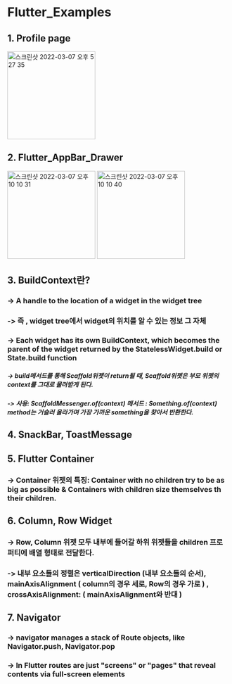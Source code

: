 # Flutter_Examples

## 1. Profile page

<img width="200" alt="스크린샷 2022-03-07 오후 5 27 35" src="https://user-images.githubusercontent.com/75043852/156994991-c7bb37cb-f20a-4806-b774-dc3d825cd60b.png">


## 2. Flutter_AppBar_Drawer

<p>
<img width="200" alt="스크린샷 2022-03-07 오후 10 10 31" src="https://user-images.githubusercontent.com/75043852/157040891-ce0d3d55-c86a-45a0-9653-6d1d08dc189d.png">
<img width="200" alt="스크린샷 2022-03-07 오후 10 10 40" src="https://user-images.githubusercontent.com/75043852/157040904-a8218eaa-5c99-483e-a894-79bd625cd7d9.png">
</p>

## 3. BuildContext란?

### -> A handle to the location of a widget in the widget tree
### -> 즉 , widget tree에서 widget의 위치를 알 수 있는 정보 그 자체
### -> Each widget has its own BuildContext, which becomes the parent of the widget returned by the StatelessWidget.build or State.build function
##### -> build메서드를 통해 Scaffold위젯이 return될 때, Scaffold위젯은 부모 위젯의 context를 그대로 물려받게 된다. 
##### -> 사용: ScaffoldMessenger.of(context) 메서드 : Something.of(context) method는 거슬러 올라가며 가장 가까운 something을 찾아서 반환한다. 

## 4. SnackBar, ToastMessage


## 5. Flutter Container

### -> Container 위젯의 특징:  Container with no children try to be as big as possible & Containers with children size themselves th their children.

## 6. Column, Row Widget

### -> Row, Column 위젯 모두 내부에 들어갈 하위 위젯들을 children 프로퍼티에 배열 형태로 전달한다. 
### -> 내부 요소들의 정렬은 verticalDirection (내부 요소들의 순서), mainAxisAlignment ( column의 경우 세로, Row의 경우 가로 ) , crossAxisAlignment:  ( mainAxisAlignment와 반대 )

## 7. Navigator

### -> navigator manages a stack of Route objects, like Navigator.push, Navigator.pop
### -> In Flutter routes are just "screens" or "pages" that reveal contents via full-screen elements

